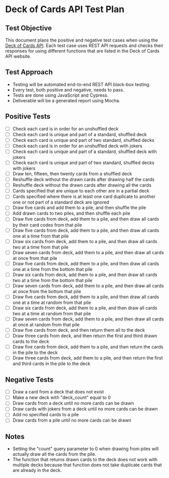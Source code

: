 # Deck of Cards API Test Plan

## Test Objective

This document plans the positive and negative test cases when using the [Deck of Cards API](https://www.deckofcardsapi.com/). Each test case uses REST API requests and checks their responses for using different functions that are listed in the Deck of Cards API website.

## Test Approach

- Testing will be automated end-to-end REST API black-box testing.
- Every test, both positive and negative, needs to pass.
- Tests are done using JavaScript and Cypress.
- Deliverable will be a generated report using Mocha.

## Positive Tests

- [ ] Check each card is in order for an unshuffled deck
- [ ] Check each card is unique and part of a standard, shuffled deck
- [ ] Check each card is unique and part of two standard, shuffled decks
- [ ] Check each card is in order for an unshuffled deck with jokers
- [ ] Check each card is unique and part of a standard, shuffled deck with jokers
- [ ] Check each card is unique and part of two standard, shuffled decks with jokers
- [ ] Draw ten, fifteen, then twenty cards from a shuffled deck
- [ ] Reshuffle deck without the drawn cards after drawing half the cards
- [ ] Reshuffle deck without the drawn cards after drawing all the cards
- [ ] Cards specified that are unique to each other are in a partial deck
- [ ] Cards specified where there is at least one card duplicate to another one or not part of a standard deck are ignored
- [ ] Draw five cards and add them to a pile, and then shuffle the pile
- [ ] Add drawn cards to two piles, and then shuffle each pile
- [ ] Draw five cards from deck, add them to a pile, and then draw all cards by their card codes from that pile
- [ ] Draw five cards from deck, add them to a pile, and then draw all cards one at a time from that pile
- [ ] Draw six cards from deck, add them to a pile, and then draw all cards two at a time from that pile
- [ ] Draw seven cards from deck, add them to a pile, and then draw all cards at once from that pile
- [ ] Draw five cards from deck, add them to a pile, and then draw all cards one at a time from the bottom that pile
- [ ] Draw six cards from deck, add them to a pile, and then draw all cards two at a time from the bottom that pile
- [ ] Draw seven cards from deck, add them to a pile, and then draw all cards at once from the bottom that pile
- [ ] Draw five cards from deck, add them to a pile, and then draw all cards one at a time at random from that pile
- [ ] Draw six cards from deck, add them to a pile, and then draw all cards two at a time at random from that pile
- [ ] Draw seven cards from deck, add them to a pile, and then draw all cards at once at random from that pile
- [ ] Draw five cards from deck, and then return them all to the deck
- [ ] Draw three cards from deck, and then return the first and third drawn cards to the deck
- [ ] Draw five cards from deck, add them to a pile, and then return the cards in the pile to the deck
- [ ] Draw three cards from deck, add them to a pile, and then return the first and third cards in the pile to the deck

## Negative Tests

- [ ] Draw a card from a deck that does not exist
- [ ] Make a new deck with "deck_count" equal to 0
- [ ] Draw cards from a deck until no more cards can be drawn
- [ ] Draw cards with jokers from a deck until no more cards can be drawn
- [ ] Add no specified cards to a pile
- [ ] Draw cards from a pile until no more cards can be drawn

## Notes

- Setting the "count" query parameter to 0 when drawing from piles will actually draw all the cards from the pile.
- The function that returns drawn cards to the deck does not work with multiple decks because that function does not take duplicate cards that are already in the deck.
